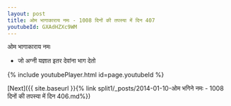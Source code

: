```yaml
---
layout: post
title: ओम भागाकाराय नमः - 1008 दिनों की तपस्या में दिन 407
youtubeId: GXAdHZXc9WM
---
```

 
 
 ओम भागाकाराय नमः  
 
 -  जो अग्नी यज्ञात इतर देवांना भाग देतो 
 
  
 
  
 
 
 
 
 
 


{% include youtubePlayer.html id=page.youtubeId %}
 
[Next]({{ site.baseurl }}{% link  split1/_posts/2014-01-10-ओम भगिने नमः - 1008 दिनों की तपस्या में दिन 406.md%})
 
